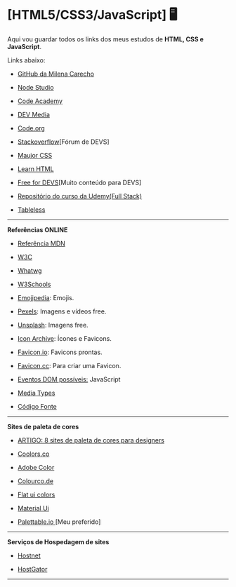 # [HTML5/CSS3/JavaScript] 🖥️

Aqui vou guardar todos os links dos meus estudos de **HTML, CSS e JavaScript**.

Links abaixo:

- <a href="https://github.com/MilenaCarecho">GitHub da Milena Carecho</a>

- <a href="https://www.nodestudio.com.br/home">Node Studio</a>

- <a href="https://www.codeacademy.com/">Code Academy</a>

- <a href="https://www.devmedia.com.br/guia/html/38051">DEV Media</a>

- <a href="https://code.org/">Code.org</a>

- <a href="https://pt.stackoverflow.com/">Stackoverflow</a>[Fórum de DEVS]

- <a href="https://www.maujor.com/">Maujor CSS</a>

- <a href="https://www.learn-html.org/">Learn HTML</a>

- <a href="https://free-for.dev/#/?id=forms">Free for DEVS</a>[Muito conteúdo para DEVS]

- <a href="https://github.com/cod3rcursos/web-moderno">Repositório do curso da Udemy(Full Stack)</a>

- <a href="https://tableless.github.io/iniciantes/">Tableless</a>

***

**Referências ONLINE**

- <a href="https://developer.mozilla.org/pt-BR/docs/Web/HTML/ReferenciaHTML"> Referência MDN</a>
 
- <a href="https://www.w3.org/Style/CSS/Overview.en.html">W3C</a> 

- <a href="https://html.spec.whatwg.org/multipage/">Whatwg</a>

- <a href="https://www.w3schools.com/">W3Schools</a>

- <a href="https://emojipedia.org/">Emojipedia</a>: Emojis.

- <a href="https://www.pexels.com/pt-br/">Pexels</a>: Imagens e vídeos free.

- <a href="https://unsplash.com/">Unsplash</a>: Imagens free.

- <a href="https://iconarchive.com/">Icon Archive</a>: Ícones e Favicons.

- <a href="https://favicon.io/">Favicon.io</a>: Favicons prontas.

- <a href="https://www.favicon.cc/">Favicon.cc</a>: Para criar uma Favicon.

- <a href="https://developer.mozilla.org/pt-BR/docs/Web/Events">Eventos DOM possíveis:</a> JavaScript

- <a href="https://www.iana.org/assignments/media-types/media-types.xhtml">Media Types</a>

- <a href="https://www.codigofonte.com.br/secao/codigos">Código Fonte</a>

***

**Sites de paleta de cores**

- <a href="https://medium.com/uai-ux/8-sites-sobre-paleta-de-cores-que-todo-designer-precisa-saber-a02bbba3291">ARTIGO: 8 sites de paleta de cores para designers</a>

- <a href="https://coolors.co/">Coolors.co</a>

- <a href="https://color.adobe.com/pt/create/color-wheel">Adobe Color</a>

- <a href="https://colourco.de/">Colourco.de</a>

- <a href="https://flatuicolors.com/">Flat ui colors</a>

- <a href="https://www.materialui.co/colors">Material Ui</a>

- <a href="https://www.palettable.io/">Palettable.io </a>[Meu preferido]

***

**Serviços de Hospedagem de sites**

- <a href="https://www.hostnet.com.br/">Hostnet</a>

- <a href="https://www.hostgator.com.br/hospedagem-criadores?utm_source=influencer&utm_medium=cpc&utm_campaign=codigofontetv&utm_content=youtube&utm_term=IpfE8B9H9cI">HostGator</a>
 

***
